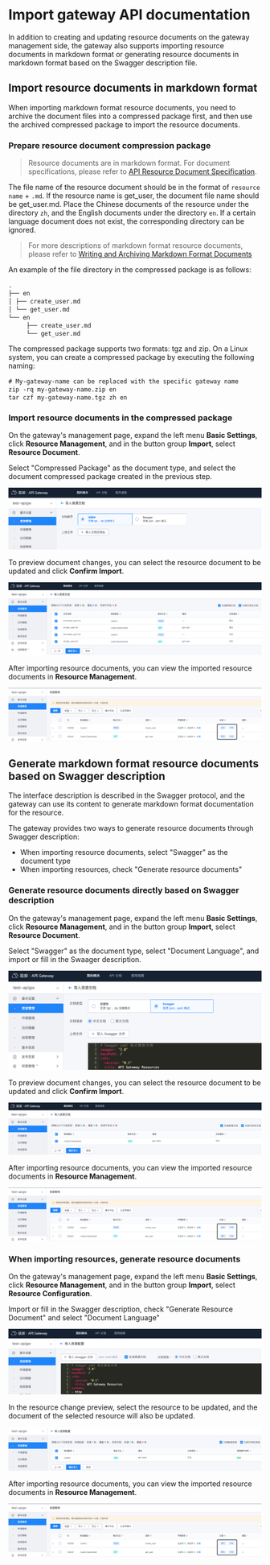 # Import gateway API documentation

In addition to creating and updating resource documents on the gateway management side, the gateway also supports importing resource documents in markdown format or generating resource documents in markdown format based on the Swagger description file.

## Import resource documents in markdown format

When importing markdown format resource documents, you need to archive the document files into a compressed package first, and then use the archived compressed package to import the resource documents.

### Prepare resource document compression package

> Resource documents are in markdown format. For document specifications, please refer to [API Resource Document Specification](../reference/api-doc-specification.md).

The file name of the resource document should be in the format of `resource name` + `.md`. If the resource name is get_user, the document file name should be get_user.md.
Place the Chinese documents of the resource under the directory `zh`, and the English documents under the directory `en`. If a certain language document does not exist, the corresponding directory can be ignored.

> For more descriptions of markdown format resource documents, please refer to [Writing and Archiving Markdown Format Documents](../reference/import-resource-docs-by-archive.md)

An example of the file directory in the compressed package is as follows:
```
.
├── en
│ ├── create_user.md
│ └── get_user.md
└── en
     ├── create_user.md
     └── get_user.md
```

The compressed package supports two formats: tgz and zip. On a Linux system, you can create a compressed package by executing the following naming:
```
# My-gateway-name can be replaced with the specific gateway name
zip -rq my-gateway-name.zip en
tar czf my-gateway-name.tgz zh en
```

### Import resource documents in the compressed package

On the gateway's management page, expand the left menu **Basic Settings**, click **Resource Management**, and in the button group **Import**, select **Resource Document**.

Select "Compressed Package" as the document type, and select the document compressed package created in the previous step.

![](../../assets/apigateway/howto/import-resource-docs-by-archive.png)

To preview document changes, you can select the resource document to be updated and click **Confirm Import**.

![](../../assets/apigateway/howto/import-resource-docs-by-archive-confirm.png)

After importing resource documents, you can view the imported resource documents in **Resource Management**.

![](../../assets/apigateway/howto/import-resource-docs-resources.png)


## Generate markdown format resource documents based on Swagger description

The interface description is described in the Swagger protocol, and the gateway can use its content to generate markdown format documentation for the resource.

The gateway provides two ways to generate resource documents through Swagger description:
- When importing resource documents, select "Swagger" as the document type
- When importing resources, check "Generate resource documents"

### Generate resource documents directly based on Swagger description

On the gateway's management page, expand the left menu **Basic Settings**, click **Resource Management**, and in the button group **Import**, select **Resource Document**.

Select "Swagger" as the document type, select "Document Language", and import or fill in the Swaager description.

![](../../assets/apigateway/howto/import-resource-docs-by-swagger.png)

To preview document changes, you can select the resource document to be updated and click **Confirm Import**.

![](../../assets/apigateway/howto/import-resource-docs-by-swagger-confirm.png)

After importing resource documents, you can view the imported resource documents in **Resource Management**.

![](../../assets/apigateway/howto/import-resource-docs-resources.png)

### When importing resources, generate resource documents

On the gateway's management page, expand the left menu **Basic Settings**, click **Resource Management**, and in the button group **Import**, select **Resource Configuration**.

Import or fill in the Swagger description, check "Generate Resource Document" and select "Document Language"

![](../../assets/apigateway/howto/import-resource-and-resource-docs.png)

In the resource change preview, select the resource to be updated, and the document of the selected resource will also be updated.

![](../../assets/apigateway/howto/import-resource-confirm.png)

After importing resource documents, you can view the imported resource documents in **Resource Management**.

![](../../assets/apigateway/howto/import-resource-docs-resources.png)